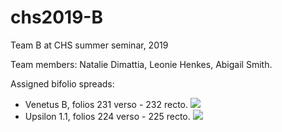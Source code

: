 # chs2019-B

Team B at CHS summer seminar, 2019

Team members:  Natalie Dimattia, Leonie Henkes, Abigail Smith.

Assigned bifolio spreads:


-  Venetus B, folios 231 verso - 232 recto.    [![](http://www.homermultitext.org/iipsrv?OBJ=IIP,1.0&FIF=/project/homer/pyramidal/deepzoom/hmt/vbbifolio/v1/vb_231v_232r.tif&wID=200&CVT=JPEG)](http://www.homermultitext.org/ict2/?urn=urn:cite2:hmt:vbbifolio.v1:vb_231v_232r)
-  Upsilon 1.1, folios 224 verso - 225 recto. [![](http://www.homermultitext.org/iipsrv?OBJ=IIP,1.0&FIF=/project/homer/pyramidal/deepzoom/hmt/e3bifolio/v1/E3_223v_224r.tif&wID=200&CVT=JPEG)](http://www.homermultitext.org/ict2/?urn=urn:cite2:hmt:e3bifolio.v1:E3_224v_225r)
